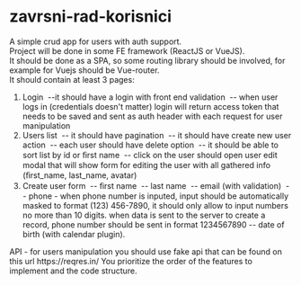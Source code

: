 # zavrsni-rad-korisnici

A simple crud app for users with auth support.<br>
Project will be done in some FE framework (ReactJS or VueJS).<br>
It should be done as a SPA, so some routing library should be involved, for example for Vuejs should be Vue-router.<br>
It should contain at least 3 pages:  <br>
<ol>
<li>Login  --it should have a login with front end validation  -- when user logs in (credentials doesn't matter) login will return access token that needs to be saved and sent as auth header with each request for user manipulation</li>
<li>Users list  -- it should have pagination  -- it should have create new user action  -- each user should have delete option  -- it should be able to sort list by id or ﬁrst name  -- click on the user should open user edit modal that will show form for editing the user with all gathered info (ﬁrst_name, last_name, avatar)</li>
<li>Create user form  -- ﬁrst name  -- last name  -- email (with validation)  -- phone - when phone number is inputed, input should be automatically masked to format (123) 456-7890, it should only allow to input numbers no more than 10 digits. when data is sent to the server to create a record, phone number should be sent in format 1234567890  -- date of birth (with calendar plugin).</li></ol>  API - for users manipulation you should use fake api that can be found on this url  https://reqres.in/  You prioritize the order of the features to implement and the code structure.
